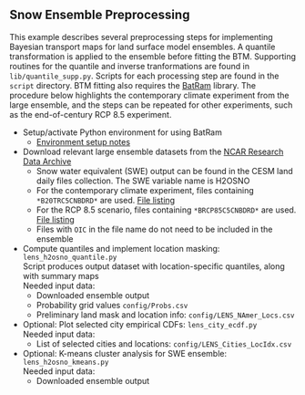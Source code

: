 ## Snow Ensemble Preprocessing 

This example describes several preprocessing steps for implementing Bayesian transport maps for land surface model ensembles. A quantile transformation is applied to the ensemble before fitting the BTM. Supporting routines for the quantile and inverse tranformations are found in `lib/quantile_supp.py`. Scripts for each processing step are found in the `script` directory. BTM fitting also requires the [BatRam](https://github.com/katzfuss-group/batram) library. The procedure below highlights the contemporary climate experiment from the large ensemble, and the steps can be repeated for other experiments, such as the end-of-century RCP 8.5 experiment. 

* Setup/activate Python environment for using BatRam
    - [Environment setup notes](../batram_environment.md)
* Download relevant large ensemble datasets from the [NCAR Research Data Archive](https://rda.ucar.edu/datasets/d651027/dataaccess/)
    - Snow water equivalent (SWE) output can be found in the CESM land daily files collection. The SWE variable name is H2OSNO
    - For the contemporary climate experiment, files containing `*B20TRC5CNBDRD*` are used. [File listing](../config/LENS_H2OSNO_FileList_20TRC.txt)
    - For the RCP 8.5 scenario, files containing `*BRCP85C5CNBDRD*` are used. [File listing](../config/LENS_H2OSNO_FileList_RCP85.txt)
    - Files with `OIC` in the file name do not need to be included in the ensemble
* Compute quantiles and implement location masking: `lens_h2osno_quantile.py`  
Script produces output dataset with location-specific quantiles, along with summary maps  
Needed input data:
    - Downloaded ensemble output
    - Probability grid values `config/Probs.csv`
    - Preliminary land mask and location info: `config/LENS_NAmer_Locs.csv`
* Optional: Plot selected city empirical CDFs: `lens_city_ecdf.py`  
Needed input data:
    - List of selected cities and locations: `config/LENS_Cities_LocIdx.csv`
* Optional: K-means cluster analysis for SWE ensemble: `lens_h2osno_kmeans.py`  
Needed input data:
    - Downloaded ensemble output 

